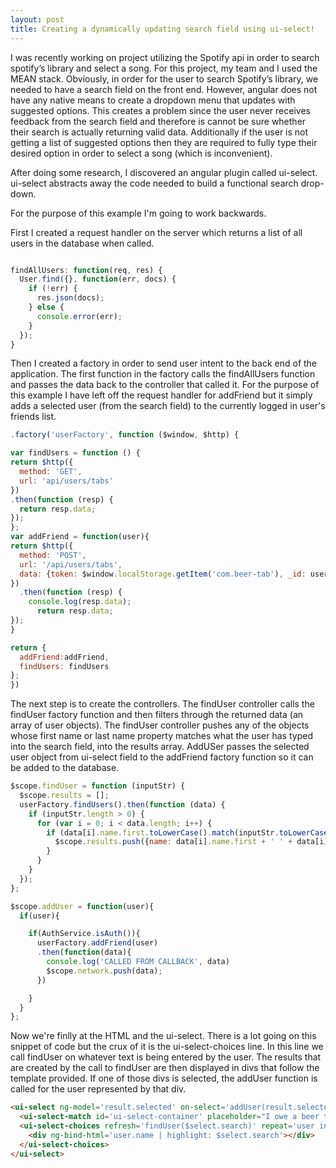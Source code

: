 ```yaml
---
layout: post
title: Creating a dynamically updating search field using ui-select!
---
```


I was recently working on project utilizing the Spotify api in order to search spotify’s library and select a song. For this project, my team and I used the MEAN stack. Obviously, in order for the user to search Spotify’s library, we needed to have a search field on the front end. However, angular does not have any native means to create a dropdown menu that updates with suggested options. This creates a problem since the user never receives feedback from the search field and therefore is cannot be sure whether their search is actually returning valid data. Additionally if the user is not getting a list of suggested options then they are required to fully type their desired option in order to select a song (which is inconvenient).

After doing some research, I discovered an angular plugin called ui-select. ui-select abstracts away the code needed to build a functional search drop-down.  

For the purpose of this example I'm going to work backwards.

First I created a request handler on the server which returns a list of all users in the database when called.

```JavaScript

findAllUsers: function(req, res) {
  User.find({}, function(err, docs) {
    if (!err) {
      res.json(docs);
    } else {
      console.error(err);
    }
  });
}
  ```
  
Then I created a factory in order to send user intent to the back end of the application. The first function in the factory calls the findAllUsers function and passes the data back to the controller that called it. For the purpose of this example I have left off the request handler for addFriend but it simply adds a selected user (from the search field) to the currently logged in user's friends list. 
  
  ```Javascript
.factory('userFactory', function ($window, $http) {

var findUsers = function () {
  return $http({
    method: 'GET',
    url: 'api/users/tabs'
  })
  .then(function (resp) {
    return resp.data;
  });
};
var addFriend = function(user){
  return $http({
    method: 'POST',
    url: '/api/users/tabs',
    data: {token: $window.localStorage.getItem('com.beer-tab'), _id: user._id}
  })
    .then(function (resp) {
      console.log(resp.data);
        return resp.data;
  });
}

  return {
    addFriend:addFriend,
    findUsers: findUsers
  };
})
```
The next step is to create the controllers. The findUser controller calls the findUser factory function and then filters through the returned data (an array of user objects). The findUser controller pushes any of the objects whose first name or last name property matches what the user has typed into the search field, into the results array. AddUSer passes the selected user object from ui-select field to the addFriend factory function so it can be added to the database.

```javascript
$scope.findUser = function (inputStr) {
  $scope.results = [];
  userFactory.findUsers().then(function (data) {
    if (inputStr.length > 0) {
      for (var i = 0; i < data.length; i++) {
        if (data[i].name.first.toLowerCase().match(inputStr.toLowerCase()) !== null || data[i].name.last.toLowerCase().match(inputStr.toLowerCase()) !== null) {
          $scope.results.push({name: data[i].name.first + ' ' + data[i].name.last, username: data[i].username, _id: data[i]._id});
        }
      }
    }
  });
};

$scope.addUser = function(user){
  if(user){

    if(AuthService.isAuth()){
      userFactory.addFriend(user)
      .then(function(data){
        console.log('CALLED FROM CALLBACK', data)
        $scope.network.push(data);
      })

    }
  }
};

```
Now we're finlly at the HTML and the ui-select. There is a lot going on this snippet of code but the crux of it is the ui-select-choices line. In this line we call findUser on whatever text is being entered by the user. The results that are created by the call to findUser are then displayed in divs that follow the template provided. If one of those divs is selected, the addUser function is called for the user represented by that div.

```html
<ui-select ng-model='result.selected' on-select='addUser(result.selected)'  theme="bootstrap" ng-disabled="false" reset-search-input="true" uiSelectConfig.appendToBody = true; style="width: 300px;">
  <ui-select-match id='ui-select-container' placeholder="I owe a beer to...">{{$select.selected.name}}</ui-select-match>
  <ui-select-choices refresh='findUser($select.search)' repeat='user in results|limitTo:10'  refresh-delay='0'>
    <div ng-bind-html='user.name | highlight: $select.search'></div>
  </ui-select-choices>
</ui-select>
```
